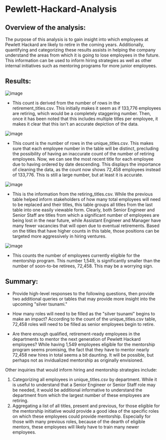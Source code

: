 # Pewlett-Hackard-Analysis

## Overview of the analysis: 

The purpose of this analysis is to gain insight into which employees at Pewlett Hackard are likely to retire in the coming years. Additionally, quantifying and categorizing these results assists in helping the company understand the areas from which it is going to lose employees in the future. This information can be used to inform hiring strategies as well as other internal initiatives such as mentoring programs for more junior employees.

## Results:

![image](https://user-images.githubusercontent.com/108832056/187738089-e1eb62c0-32ef-4f01-837f-e1ef7637ae69.png) 

- This count is derived from the number of rows in the retirement_titles.csv. This initially makes it seem as if 133,776 employees are retiring, which would be a completely staggering number. Then, once it has been noted that this includes multiple titles per employee, it makes it clear that this isn't an accurate depiction of the data.

![image](https://user-images.githubusercontent.com/108832056/187738326-1993f08e-ea21-4475-a1c2-1d300610842c.png)

- This count is the number of rows in the unique_titles.csv. This makes sure that each employee number in the table will be distinct, precluding the possibility of having an inaccurate count of the number of retiring employees. Now, we can see the most recent title for each employee due to having ordered by date descending. This displays the importance of cleaning the data, as the count now shows 72,458 employees instead of 133,776. This is still a large number, but at least it is accurate.

![image](https://user-images.githubusercontent.com/108832056/187740510-2a811191-cf74-42f8-878a-d09c1b56a55c.png)

- This is the information from the retiring_titles.csv. While the previous table helped inform stakeholders of how many total employees will need to be replaced and their titles, this table groups all titles from the last table into one easily viewable form. Clearly, both Senior Engineer and Senior Staff are titles from which a significant number of employees are being lost in the near future, while Assistant Engineer and Manager have many fewer vacancies that will open due to eventual retirements. Based on the titles that have higher counts in this table, those positions can be targeted more aggressively in hiring ventures.

![image](https://user-images.githubusercontent.com/108832056/187741454-530a6537-fdad-473a-96f3-0ca38f146f99.png)

- This counts the number of employees currently eligible for the mentorship program. This number 1,549, is significantly smaller than the number of soon-to-be retirees, 72,458. This may be a worrying sign.

## Summary: 
* Provide high-level responses to the following questions, then provide two additional queries or tables that may provide more insight into the upcoming "silver tsunami."
* How many roles will need to be filled as the "silver tsunami" begins to make an impact?
According to the count of the unique_titles.csv table, 72,458 roles will need to be filled as senior employees begin to retire.

* Are there enough qualified, retirement-ready employees in the departments to mentor the next generation of Pewlett Hackard employees?
While having 1,549 employees eligible for the mentorship program seems promising, the fact that they have to mentor nearly 72,458 new hires in total seems a bit daunting. It will be possible, but perhaps not as invidualized mentorship as originally envisioned. 

Other inquiries that would inform hiring and mentorship strategies include:
1. Categorizing all employees in unique_titles.csv by department. While it is useful to understand that a Senior Engineer or Senior Staff role may be needed, it would be additional informative to understand the department from which the largest number of these employees are retiring. 
2. Aggregating a list of all titles, present and previous, for those eligible for the mentorship initiative would provide a good idea of the specific roles on which these employees could provide mentorship. Especially for those with many previous roles, because of the dearth of eligible mentors, these employees will likely have to train many newer employees.

